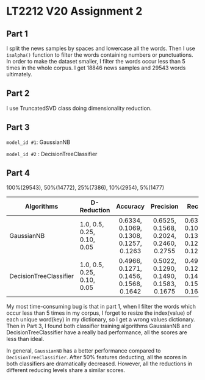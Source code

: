 # LT2212 V20 Assignment 2

## Part 1

I split the news samples by spaces and lowercase all the words. Then I use `isalpha()` function to filter the words containing numbers or punctuations. In order to make the dataset smaller, I filter the words occur less than 5 times in the whole corpus. I get 18846 news samples and 29543 words ultimately.



## Part 2

I use TruncatedSVD class doing dimensionality reduction.



## Part 3

`model_id #1`: GaussianNB

`model_id #2` : DecisionTreeClassifier



## Part 4

100%(29543), 50%(14772), 25%(7386), 10%(2954), 5%(1477)

| Algorithms             | D-Reduction                                  |                Accuracy                 |                Precision                 | Recall                                    | F-measure                               |
| ---------------------- | -------------------------------------------- | :-------------------------------------: | :--------------------------------------: | ----------------------------------------- | --------------------------------------- |
| GaussianNB             | 1.0,          0.5,     0.25,   0.10,    0.05 | 0.6334, 0.1069, 0.1308, 0.1257, 0.1263  |  0.6525, 0.1568, 0.2024, 0.2460, 0.2755  | 0.6334, 0.1069, 0.1308, 0.1257, 0.1263    | 0.6367, 0.0845, 0.1065, 0.1051, 0.1126  |
| DecisionTreeClassifier | 1.0,          0.5,     0.25,   0.10,    0.05 | 0.4966, 0.1271, 0.1456, 0.1568,  0.1642 | 0.5022, 0.1290, 0.1490,  0.1583,  0.1675 | 0.4965, 0.1271, 0.1456,   0.1568,  0.1642 | 0.4967,  0.1274, 0.1468, 0.1572, 0.1653 |

My most time-consuming bug is that in part 1, when I filter the words which occur less than 5 times in my corpus, I forget to resize the index(value) of each unique word(key) in my dictionary, so I get a wrong values dictionary. Then in Part 3, I found both classifier training algorithms GaussianNB and DecisionTreeClassifier have a really bad performance, all the scores are less than ideal.

In general, `GaussianNB` has a better performance compared to `DecisionTreeClassifier`.  After 50% features deducting, all the scores in both classifiers are dramatically decreased. However, all the reductions in different reducing levels share a similar scores. 







